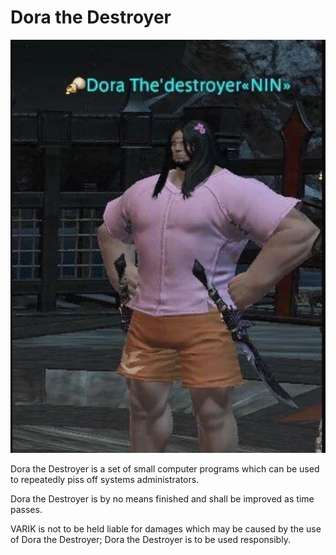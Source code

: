 # Dora the Destroyer
![Dora the Destroyer](dorathedestroyer.jpg)

Dora the Destroyer is a set of small computer programs which can be used to repeatedly piss off systems administrators.

Dora the Destroyer is by no means finished and shall be improved as time passes.

VARIK is not to be held liable for damages which may be caused by the use of Dora the Destroyer; Dora the Destroyer is to be used responsibly.
